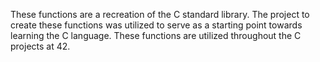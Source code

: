 These functions are a recreation of the C standard library. The project to create these functions was utilized to serve as a starting point towards learning the C language. These functions are utilized throughout the C projects at 42.

